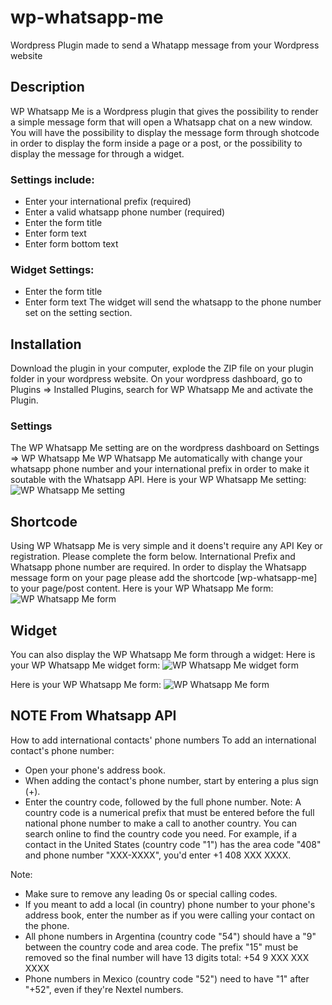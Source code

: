 # wp-whatsapp-me
Wordpress Plugin made to send a Whatapp message from your Wordpress website

## Description

WP Whatsapp Me is a Wordpress plugin that gives the possibility to render a simple message form that will open a Whatsapp chat on a new window. You will have the possibility to display the message form through shotcode in order to display the form inside a page or a post, or the possibility to display the message for through a widget.

### Settings include:
* Enter your international prefix (required)
* Enter a valid whatsapp phone number (required)
* Enter the form title
* Enter form text
* Enter form bottom text

### Widget Settings:
* Enter the form title
* Enter form text
The widget will send the whatsapp to the phone number set on the setting section.

## Installation

Download the plugin in your computer, explode the ZIP file on your plugin folder in your wordpress website. 
On your wordpress dashboard, go to Plugins => Installed Plugins, search for WP Whatsapp Me and activate the Plugin.

### Settings

The WP Whatsapp Me setting are on the wordpress dashboard on Settings => WP Whatsapp Me
WP Whatsapp Me automatically with change your whatsapp phone number and your international prefix in order to make it soutable with the Whatsapp API.
Here is your WP Whatsapp Me setting:
![WP Whatsapp Me setting](http://webmarcello.co.uk/wp-content/uploads/2020/02/plugin-settings.jpg)

##  Shortcode
Using WP Whatsapp Me is very simple and it doens't require any API Key or registration.
Please complete the form below. International Prefix and Whatsapp phone number are required.
In order to display the Whatsapp message form on your page please add the shortcode [wp-whatsapp-me] to your page/post content.
Here is your WP Whatsapp Me form:
![WP Whatsapp Me form](http://webmarcello.co.uk/wp-content/uploads/2020/02/plugin-message-form.jpg)

## Widget
You can also display the WP Whatsapp Me form through a widget:
Here is your WP Whatsapp Me widget form:
![WP Whatsapp Me widget form](http://webmarcello.co.uk/wp-content/uploads/2020/02/plugin-widget.jpg)

Here is your WP Whatsapp Me form:
![WP Whatsapp Me form](http://webmarcello.co.uk/wp-content/uploads/2020/02/plugin-widget-form.jpg)

## NOTE From Whatsapp API
How to add international contacts' phone numbers
To add an international contact's phone number:

* Open your phone's address book.
* When adding the contact's phone number, start by entering a plus sign (+).
* Enter the country code, followed by the full phone number.
Note: A country code is a numerical prefix that must be entered before the full national phone number to make a call to another country. You can search online to find the country code you need.
For example, if a contact in the United States (country code "1") has the area code "408" and phone number "XXX-XXXX", you'd enter +1 408 XXX XXXX.

Note:
* Make sure to remove any leading 0s or special calling codes.
* If you meant to add a local (in country) phone number to your phone's address book, enter the number as if you were calling your contact on the phone.
* All phone numbers in Argentina (country code "54") should have a "9" between the country code and area code. The prefix "15" must be removed so the final number will have 13 digits total: +54 9 XXX XXX XXXX
* Phone numbers in Mexico (country code "52") need to have "1" after "+52", even if they're Nextel numbers.
